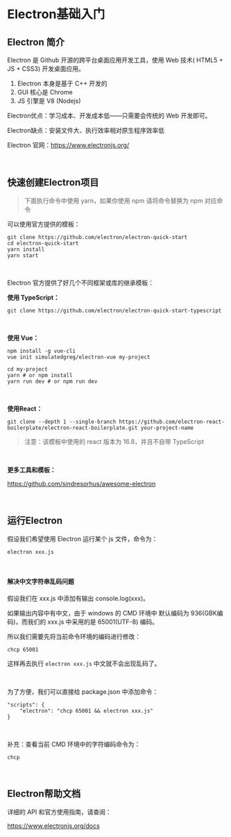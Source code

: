 # Electron基础入门



## Electron 简介

Electron 是 Github 开源的跨平台桌面应用开发工具，使用 Web 技术( HTML5 + JS + CSS3) 开发桌面应用。

1. Electron 本身是基于 C++ 开发的
2. GUI 核心是 Chrome
3. JS  引擎是 V8 (Nodejs)



Electron优点：学习成本、开发成本低——只需要会传统的 Web 开发即可。

Electron缺点：安装文件大、执行效率相对原生程序效率低



Electron 官网：https://www.electronjs.org/



<br>

## 快速创建Electron项目

> 下面执行命令中使用 yarn，如果你使用 npm 请将命令替换为 npm 对应命令



可以使用官方提供的模板：

```
git clone https://github.com/electron/electron-quick-start
cd electron-quick-start
yarn install
yarn start
```



<br>

Electron 官方提供了好几个不同框架或库的继承模板：



**使用 TypeScript：**

```
git clone https://github.com/electron/electron-quick-start-typescript
```



<br>

**使用 Vue：**

```
npm install -g vue-cli
vue init simulatedgreg/electron-vue my-project

cd my-project
yarn # or npm install
yarn run dev # or npm run dev
```



<br>

**使用React：**

```
git clone --depth 1 --single-branch https://github.com/electron-react-boilerplate/electron-react-boilerplate.git your-project-name
```

> 注意：该模板中使用的 react 版本为 16.8，并且不自带 TypeScript



<br>



**更多工具和模板：**

https://github.com/sindresorhus/awesome-electron



<br>

## 运行Electron

假设我们希望使用 Electron  运行某个 js 文件，命令为：

```
electron xxx.js
```



<br>

#### 解决中文字符串乱码问题

假设我们在 xxx.js 中添加有输出 console.log(xxx)。

如果输出内容中有中文，由于 windows 的 CMD 环境中 默认编码为 936(GBK编码)，而我们的 xxx.js 中采用的是 65001(UTF-8) 编码。

所以我们需要先将当前命令环境的编码进行修改：

```
chcp 65001
```

这样再去执行 `electron xxx.js` 中文就不会出现乱码了。



<br>

为了方便，我们可以直接给 package.json 中添加命令：

```
"scripts": {
    "electron": "chcp 65001 && electron xxx.js"
}
```



<br>

补充：查看当前 CMD 环境中的字符编码命令为：

```
chcp
```



<br>

## Electron帮助文档



详细的 API 和官方使用指南，请查阅：

https://www.electronjs.org/docs
